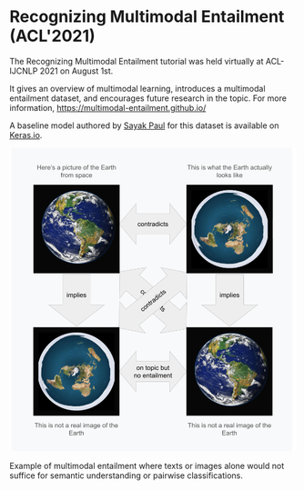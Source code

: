 # Recognizing Multimodal Entailment (ACL'2021)

The Recognizing Multimodal Entailment tutorial was held virtually at
ACL-IJCNLP 2021 on August 1st.

It gives an overview of multimodal learning, introduces a multimodal entailment
dataset, and encourages future research in the topic. For more information, https://multimodal-entailment.github.io/

A baseline model authored by [Sayak Paul](https://sayak.dev/) for this dataset is available on [Keras.io](https://keras.io/examples/nlp/multimodal_entailment).


![Example of Multimodal Entailment](https://github.com/google-research-datasets/recognizing-multimodal-entailment/blob/main/multimodal_entailment.png?raw=true)

Example of multimodal entailment where texts or images alone would not suffice for semantic understanding or pairwise classifications.
